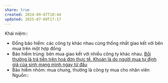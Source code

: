 ```yaml
---
share: true
created: 2024-09-07T10:44
updated: 2025-07-09T17:17
---
```

Khái niệm:: 
- Đồng bảo hiểm: các công ty khác nhau cùng thống nhất giao kết với bên mua trên một hợp đồng
- Bảo hiểm trùng: bên mua giao kết với nhiều công ty khác nhau. [Bồi thường là trả tiền trên hoá đơn thực tế. Khoán là do người mua tự định giá của sinh mạng mình ngay từ đầu](../Nguy%C3%AAn%20t%E1%BA%AFc%20ho%E1%BA%A1t%20%C4%91%E1%BB%99ng/B%E1%BB%93i%20th%C6%B0%E1%BB%9Dng%20l%C3%A0%20tr%E1%BA%A3%20ti%E1%BB%81n%20tr%C3%AAn%20ho%C3%A1%20%C4%91%C6%A1n%20th%E1%BB%B1c%20t%E1%BA%BF.%20Kho%C3%A1n%20l%C3%A0%20do%20ng%C6%B0%E1%BB%9Di%20mua%20t%E1%BB%B1%20%C4%91%E1%BB%8Bnh%20gi%C3%A1%20c%E1%BB%A7a%20sinh%20m%E1%BA%A1ng%20m%C3%ACnh%20ngay%20t%E1%BB%AB%20%C4%91%E1%BA%A7u.md)
- Bảo hiểm nhóm: mua chung, thường là công ty mua cho nhân viên
Nguồn:: 

